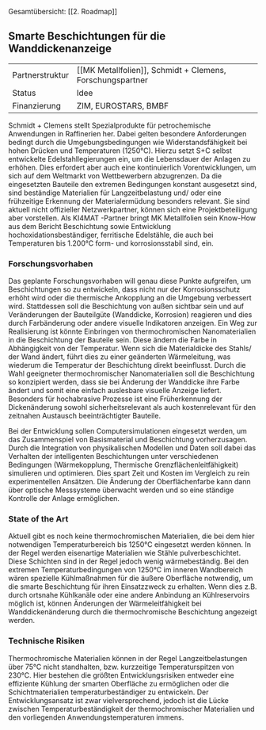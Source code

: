 
Gesamtübersicht: [[2. Roadmap]]
## Smarte Beschichtungen für die Wanddickenanzeige 

|   |   |
|---|---|
|Partnerstruktur|[[MK Metallfolien]], Schmidt + Clemens, Forschungspartner|
|Status|Idee|
|Finanzierung|ZIM, EUROSTARS, BMBF|

Schmidt + Clemens stellt Spezialprodukte für petrochemische Anwendungen in Raffinerien her. Dabei gelten besondere Anforderungen bedingt durch die Umgebungsbedingungen wie Widerstandsfähigkeit bei hohen Drücken und Temperaturen (1250°C). Hierzu setzt S+C selbst entwickelte Edelstahllegierungen ein, um die Lebensdauer der Anlagen zu erhöhen. Dies erfordert aber auch eine kontinuierlich Vorentwicklungen, um sich auf dem Weltmarkt von Wettbewerbern abzugrenzen. Da die eingesetzten Bauteile den extremen Bedingungen konstant ausgesetzt sind, sind beständige Materialien für Langzeitbelastung und/ oder eine frühzeitige Erkennung der Materialermüdung besonders relevant. Sie sind aktuell nicht offizieller Netzwerkpartner, können sich eine Projektbeteiligung aber vorstellen. Als KI4MAT -Partner bringt MK Metallfolien sein Know-How aus dem Bericht Beschichtung sowie Entwicklung hochoxidationsbeständiger, ferritische Edelstähle, die auch bei Temperaturen bis 1.200°C form- und korrosionsstabil sind, ein. 

### Forschungsvorhaben 

Das geplante Forschungsvorhaben will genau diese Punkte aufgreifen, um Beschichtungen so zu entwickeln, dass nicht nur der Korrosionsschutz erhöht wird oder die thermische Ankopplung an die Umgebung verbessert wird. Stattdessen soll die Beschichtung von außen sichtbar sein und auf Veränderungen der Bauteilgüte (Wanddicke, Korrosion) reagieren und dies durch Farbänderung oder andere visuelle Indikatoren anzeigen. Ein Weg zur Realisierung ist könnte Einbringen von thermochromischen Nanomaterialien in die Beschichtung der Bauteile sein. Diese ändern die Farbe in Abhängigkeit von der Temperatur. Wenn sich die Materialdicke des Stahls/ der Wand ändert, führt dies zu einer geänderten Wärmeleitung, was wiederum die Temperatur der Beschichtung direkt beeinflusst. Durch die Wahl geeigneter thermochromischer Nanomaterialien soll die Beschichtung so konzipiert werden, dass sie bei Änderung der Wanddicke ihre Farbe ändert und somit eine einfach auslesbare visuelle Anzeige liefert. Besonders für hochabrasive Prozesse ist eine Früherkennung der Dickenänderung sowohl sicherheitsrelevant als auch kostenrelevant für den zeitnahen Austausch beeinträchtigter Bauteile. 

Bei der Entwicklung sollen Computersimulationen eingesetzt werden, um das Zusammenspiel von Basismaterial und Beschichtung vorherzusagen. Durch die Integration von physikalischen Modellen und Daten soll dabei das Verhalten der intelligenten Beschichtungen unter verschiedenen Bedingungen (Wärmekopplung, Thermische Grenzflächenleitfähigkeit) simulieren und optimieren. Dies spart Zeit und Kosten im Vergleich zu rein experimentellen Ansätzen. Die Änderung der Oberflächenfarbe kann dann über optische Messsysteme überwacht werden und so eine ständige Kontrolle der Anlage ermöglichen. 

### State of the Art 

Aktuell gibt es noch keine thermochromischen Materialien, die bei dem hier notwendigen Temperaturbereich bis 1250°C eingesetzt werden können. In der Regel werden eisenartige Materialien wie Stähle pulverbeschichtet. Diese Schichten sind in der Regel jedoch wenig wärmebeständig. Bei den extremen Temperaturbedingungen von 1250°C im inneren Wandbereich wären spezielle Kühlmaßnahmen für die äußere Oberfläche notwendig, um die smarte Beschichtung für ihren Einsatzzweck zu erhalten. Wenn dies z.B. durch ortsnahe Kühlkanäle oder eine andere Anbindung an Kühlreservoirs möglich ist, können Änderungen der Wärmeleitfähigkeit bei Wanddickenänderung durch die thermochromische Beschichtung angezeigt werden. 

### Technische Risiken 

Thermochromische Materialien können in der Regel Langzeitbelastungen über 75°C nicht standhalten, bzw. kurzzeitige Temperaturspitzen von 230°C. Hier bestehen die größten Entwicklungsrisiken entweder eine effiziente Kühlung der smarten Oberfläche zu ermöglichen oder die Schichtmaterialien temperaturbeständiger zu entwickeln. Der Entwicklungsansatz ist zwar vielversprechend, jedoch ist die Lücke zwischen Temperaturbeständigkeit der thermochromischer Materialien und den vorliegenden Anwendungstemperaturen immens.